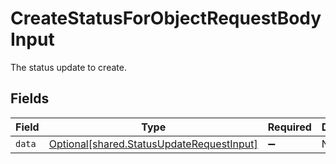 # CreateStatusForObjectRequestBodyInput

The status update to create.


## Fields

| Field                                                                                        | Type                                                                                         | Required                                                                                     | Description                                                                                  |
| -------------------------------------------------------------------------------------------- | -------------------------------------------------------------------------------------------- | -------------------------------------------------------------------------------------------- | -------------------------------------------------------------------------------------------- |
| `data`                                                                                       | [Optional[shared.StatusUpdateRequestInput]](../../models/shared/statusupdaterequestinput.md) | :heavy_minus_sign:                                                                           | N/A                                                                                          |